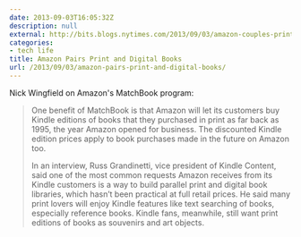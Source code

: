 ```yaml
---
date: 2013-09-03T16:05:32Z
description: null
external: http://bits.blogs.nytimes.com/2013/09/03/amazon-couples-print-digital-books-with-new-program/?_r=0
categories:
- tech life
title: Amazon Pairs Print and Digital Books
url: /2013/09/03/amazon-pairs-print-and-digital-books/
---
```


Nick Wingfield on Amazon's MatchBook program:

> One benefit of MatchBook is that Amazon will let its customers buy Kindle editions of books that they purchased in print as far back as 1995, the year Amazon opened for business. The discounted Kindle edition prices apply to book purchases made in the future on Amazon too.
> 
> In an interview, Russ Grandinetti, vice president of Kindle Content, said one of the most common requests Amazon receives from its Kindle customers is a way to build parallel print and digital book libraries, which hasn’t been practical at full retail prices. He said many print lovers will enjoy Kindle features like text searching of books, especially reference books. Kindle fans, meanwhile, still want print editions of books as souvenirs and art objects.
